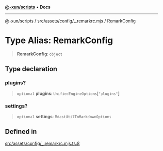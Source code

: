 [**@-xun/scripts**](../../../../../README.md) • **Docs**

***

[@-xun/scripts](../../../../../README.md) / [src/assets/config/\_.remarkrc.mjs](../README.md) / RemarkConfig

# Type Alias: RemarkConfig

> **RemarkConfig**: `object`

## Type declaration

### plugins?

> `optional` **plugins**: `UnifiedEngineOptions`\[`"plugins"`\]

### settings?

> `optional` **settings**: `MdastUtilToMarkdownOptions`

## Defined in

[src/assets/config/\_.remarkrc.mjs.ts:8](https://github.com/Xunnamius/xscripts/blob/91915b63e10dd6449ad16f4202f487b34227194a/src/assets/config/_.remarkrc.mjs.ts#L8)
